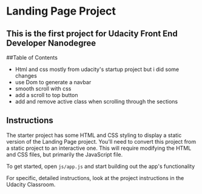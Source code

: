 # Landing Page Project

## This is the first project for Udacity Front End Developer Nanodegree

##Table of Contents
* Html and css mostly from udacity's startup project but i did some changes
* use Dom to generate a navbar
* smooth scroll with css
* add a scroll to top button
* add and remove active class when scrolling through the sections

## Instructions

The starter project has some HTML and CSS styling to display a static version of the Landing Page project. You'll need to convert this project from a static project to an interactive one. This will require modifying the HTML and CSS files, but primarily the JavaScript file.

To get started, open `js/app.js` and start building out the app's functionality

For specific, detailed instructions, look at the project instructions in the Udacity Classroom.


